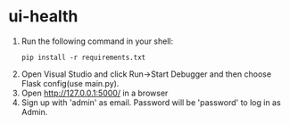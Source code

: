 # ui-health

1. Run the following command in your shell:
    ```Shell
    pip install -r requirements.txt
    ```
2. Open Visual Studio and click Run->Start Debugger and then choose Flask config(use main.py).
3. Open http://127.0.0.1:5000/ in a browser
4. Sign up with 'admin' as email. Password will be 'password' to log in as Admin.
